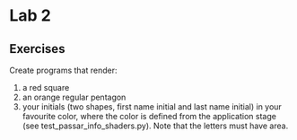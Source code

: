 # Lab 2

## Exercises

Create programs that render:

  1. a red square
  2. an orange regular pentagon
  3. your initials (two shapes, first name initial and last name initial) in your favourite color, where the color is 
defined from the application stage (see test_passar_info_shaders.py). Note that the letters must have area.
